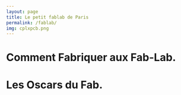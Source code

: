 ```yaml
---
layout: page
title: Le petit fablab de Paris
permalink: /fablab/
img: cplxpcb.png
---
```


# Comment Fabriquer aux Fab-Lab.

# Les Oscars du Fab.
